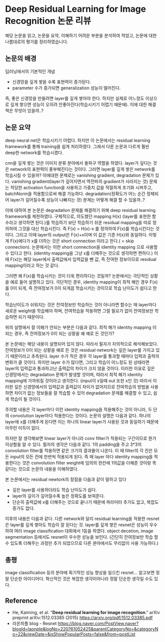# Deep Residual Learning for Image Recognition 논문 리뷰
해당 논문을 읽고, 논문을 요약, 이해하기 어려운 부분을 분석하여 적었고, 논문에 대한 나름대로의 평가를 정리하였습니다.

## 논문의 배경
딥러닝에서의 기본적인 개념
*  신경망을 깊게 쌓을 수록 표현력이 증가된다.
*  parameter 수가 증가되면 generalization 성능이 떨어진다.

즉, 좋은 신경망을 만들려면 layer를 깊게 쌓아야 한다. 하지만 실제로 어느정도 이상으로 깊게 쌓으면 성능이 오히려 안좋아진다(학습시키기 어렵기 때문에). 이에 대한 해결책은 무엇이 있을까..?


## 논문 요약
deep neural net은 학습시키기 어렵다. 하지만 이 논문에서는 residual learning framework를 통해 training을 쉽게 처리하였다. 그래서 다른 논문과 다르게 훨씬 deep한 network를 학습시켰다.

cnn을 깊게 쌓는 것은 이미지 분류 분야에서 돌파구 역할을 하였다. layer가 깊다는 것은 network의 표현력이 풍부해진다는 것이다.
그러면 layer를 깊게 쌓은 network를 학습시킬 수 있을까?
이에대한 문제로는 vanishing gradient, degradation 문제가 있다.
vanishing gradient(layer가 깊어지면서 역전파의 gradient가 사라지는 것) 문제는 적당한 activation function을 사용하고 가중치 값을 적절하게 초기화 시켜주고, batchNorm을 적용함으로써 해결 가능하다.
degradation(정확도가 어느 순간 정체되어 layer가 깊어질수록 성능이 나빠지는 것) 문제는 어떻게 해결 할 수 있을까..?

이에 대하여 본 논문은 degradation 문제를 해결하기 위해 deep residual learning framework를 제한하였다.
구체적으로, 의도했던 mapping H(x) (layer를 표현한 함수라고 생각하면 된다.)를 학습하기 보단 학습하기 쉬운 residual mapping을 따로 정의하여 그것을 대신 학습시킨다.
즉 F(x) = H(x)-x 를 정의하여 F(x)를 학습시킨다는 것이다. 그리고 이때 layer의 output은 F(x)+x이며 이 값은 기존 H(x)와 동일하다.
이렇게 F(x)에다가 x를 더하는 것은 short connection 이라고 한다.( = skip connection).
논문에서는 이런 short connection을 identity mapping 으로 사용할 수 있다고 한다. (identity mapping을 그냥 x를 더해주는 것으로 생각하면 편하다.)
이때 F(x)는 해당 layer에서 출력값에서 입력값을 뺀 값, 즉 잔여한 정보이므로 residual mapping이라고 하는 것 같다.

그러면 왜 F(x)를 학습시키는 것이 더욱 편리하다는 것일까?
논문에서는 극단적인 상황을 예로 들어 설명하고 있다. 극단적인 경우, identity mapping이 최적 해인 경우 F(x)를 0이 되게, 즉 잔여정보가 0이 되게끔 학습시키는 것이므로 학습 난이도가 쉽다고 한다.

학습난이도가 쉬워지는 것은 잔여정보만 학습하는 것이 아니라면 함수는 매 layer마다 새로운 weight을 학습해야 하며, 잔여학습을 적용하면 그럴 필요가 없이 잔여정보만 학습하면 되기 때문이다.

위의 설명에서 잘 이해가 안되는 부분은 다음과 같다.
최적 해가 identity mapping 이 되는 경우, 즉 잔여정보가 0이 되는 상황을 왜 예로 든 것인가?

본 논문에는 해당 내용이 설명되어 있지 않다. 따라서 필자가 자의적으로 해석해보았다.
잔여정보가 0이 되는 상황을 예로 든 것은 residual network는 깊은 layer를 가지고 있기 때문이라고 추측된다.
layer 수가 적은 경우 각 layer를 통과할 때마다 입력과 출력의 변화가 클 것이다.
하지만 layer 수가 많다면, 그리고 학습이 어느정도 된 상태라면 layer의 입력값과 통과하고난 출력값의 차이가 크지 않을 것이다. 이러한 이유로 깊은 신경망에서는 degradation 문제가 발생할 것이며,  따라서 최적 해가 identity mapping에 가까워질 것이라고 생각한다. (input이 x일때 out 또한 x인 것)
따라서 이러한 깊은 신경망에서의 입력값과 출력값이 차이가 없어지므로 잔여학습의 방법을 사용하면 차이가 없는 정보들을 잘 학습할 수 있어 degradation 문제를 해결할 수 있고, 쉽게 학습이 될 것이다. 


주의할 내용은 각 layer마다 이런 identity mapping을 적용해주는 것이 아니라, 두 단의 convolution layer마다 적용한다는 것이다. 논문의 설명은 다음과 같다. 하나의 layer에 x를 더해주게 된다면 이는 하나의 linear layer가 사용된 것과 동일하기 때문에 아무런 이득이 없다.

하지만 잘 생각해보면 linear layer가 아니라 conv filter가 적용되는 구간이므로 뭔가 이상함을 알 수 있다.
필자의 생각은 다음과 같다. 1의 padding을 주고 3*3의 convolution filter를 적용하면 같은 크기의 결과물이 나온다. 이 때 filter의 각 칸은 모든 input의 모든 칸에 한번씩 적용되게 된다. 즉 매 layer 마다 identity mapping을 적용한다는 것은 convolution filter weight에 임의의 한칸에 1의값을 더해준 것이랑 똑같다는 것으로 논문의 내용을 이해하였다.

본 논문에서는 residual newtork의 장점을 다음과 같이 말하고 있다
* 깊은 layer를 사용하더라도 학습 난이도가 쉽다.
* layer의 깊이가 깊어질수록 높은 정확도를 보여준다.
*  단순히 출력값에 x를 더해주는 것으로 끝나기 때문에 파라미터 추가도 없고, 복잡도 증가도 없다.

이후의 내용은 다음과 같다.
다른 network와 달리 residual learning을 적용한 resnet은 layer를 깊게 쌓아도 학습이 잘 된다는 것.
layer를 깊게 쌓은 resnet은 성능이 우수하여 여러 image classification 대회에서 1등을 하였다.
object decetion, image segmentation 등에서도 resnet이 우수한 성능을 보인다.
(간단히 잔여정보만 학습 할 수 있도록 더해주는 과정만 추가 되었으므로 다른 분야에서도 무리없이 사용 가능하다.)

## 총평
image classification 등의 분야에 획기적인 성능 향상을 일으킨 resnet...
알고보면 정말 단순한 아이디어다.
혁신적인 것은 복잡한 생각이아니라 정말 단순한 생각일 수도 있다.


## Reference
* He, Kaiming, et al. "**Deep residual learning for image recognition**." arXiv preprint arXiv:1512.03385 (2015) 
https://arxiv.org/pdf/1512.03385.pdf
*  라온피플 blog - Resnet 
https://blog.naver.com/PostView.naver?blogId=laonple&logNo=220761052425&parentCategoryNo=&categoryNo=22&viewDate=&isShowPopularPosts=false&from=postList
